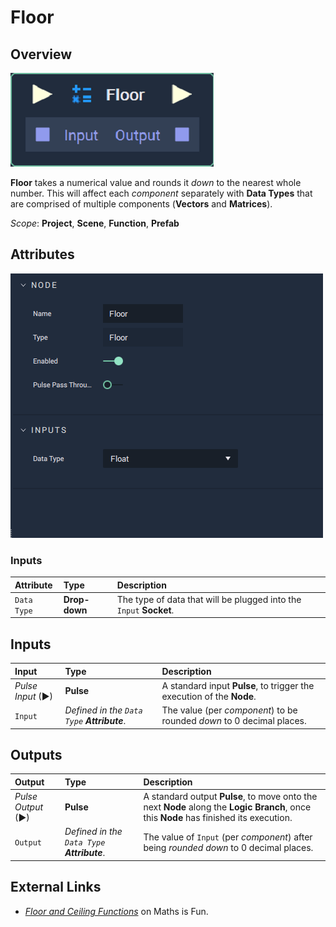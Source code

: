 # Floor

## Overview

![The Floor Node.](../../.gitbook/assets/node-floor2.png)

**Floor** takes a numerical value and rounds it _down_ to the nearest whole number. This will affect each _component_ separately with **Data Types** that are comprised of multiple components \(**Vectors** and **Matrices**\).

*Scope*: **Project**, **Scene**, **Function**, **Prefab**

## Attributes

![The Floor Node Attributes.](../../.gitbook/assets/node-floor2-attr.png)

### Inputs

| Attribute | Type | Description |
| :--- | :--- | :--- |
| `Data Type` | **Drop-down** | The type of data that will be plugged into the `Input` **Socket**. |

## Inputs

| Input | Type | Description |
| :--- | :--- | :--- |
| _Pulse Input_ \(►\) | **Pulse** | A standard input **Pulse**, to trigger the execution of the **Node**. |
| `Input` | _Defined in the `Data Type` **Attribute**_. | The value \(per _component_\) to be rounded _down_ to 0 decimal places. |

## Outputs

| Output | Type | Description |
| :--- | :--- | :--- |
| _Pulse Output_ \(►\) | **Pulse** | A standard output **Pulse**, to move onto the next **Node** along the **Logic Branch**, once this **Node** has finished its execution. |
| `Output` | _Defined in the `Data Type` **Attribute**_. | The value of `Input` \(per _component_\) after being _rounded down_ to 0 decimal places. |

## External Links

* [_Floor and Ceiling Functions_](https://www.mathsisfun.com/sets/function-floor-ceiling.html) on Maths is Fun.

